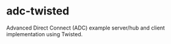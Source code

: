 # adc-twisted
Advanced Direct Connect (ADC) example server/hub and client implementation using Twisted.

